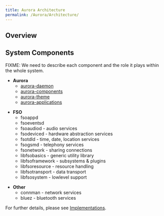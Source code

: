 ```yaml
---
title: Aurora Architecture
permalink: /Aurora/Architecture/
---
```


Overview
--------

System Components
-----------------

FIXME: We need to describe each component and the role it plays within the whole system.

-   **Aurora**
    -   [aurora-daemon](/Aurora/AuroraDaemon "wikilink")
    -   [aurora-components](/Aurora/AuroraComponents "wikilink")
    -   [aurora-theme](/Aurora/AuroraTheme "wikilink")
    -   [aurora-applications](/Aurora/AuroraApplications "wikilink")

<!-- -->

-   **FSO**
    -   fsoappd
    -   fsoeventsd
    -   fsoaudiod - audio services
    -   fsodeviced - hardware abstraction services
    -   fsotdld - time, date, location services
    -   fsogsmd - telephony services
    -   fsonetwork - sharing connections
    -   libfsobasics - generic utility library
    -   libfsoframework - subsystems & plugins
    -   libfsoresource - resource handling
    -   libfsotransport - data transport
    -   libfsosystem - lowlevel support

<!-- -->

-   **Other**
    -   connman - network services
    -   bluez - bluetooth services

For further details, please see [Implementations](/Implementations "wikilink").